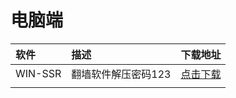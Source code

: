 # 电脑端

| 软件 | 描述 | 下载地址 |
| :--- | :--- | :--- |
| WIN-SSR | 翻墙软件解压密码123 | [点击下载](https://www.lanzous.com/i5mt04f) |
|  |  |  |



